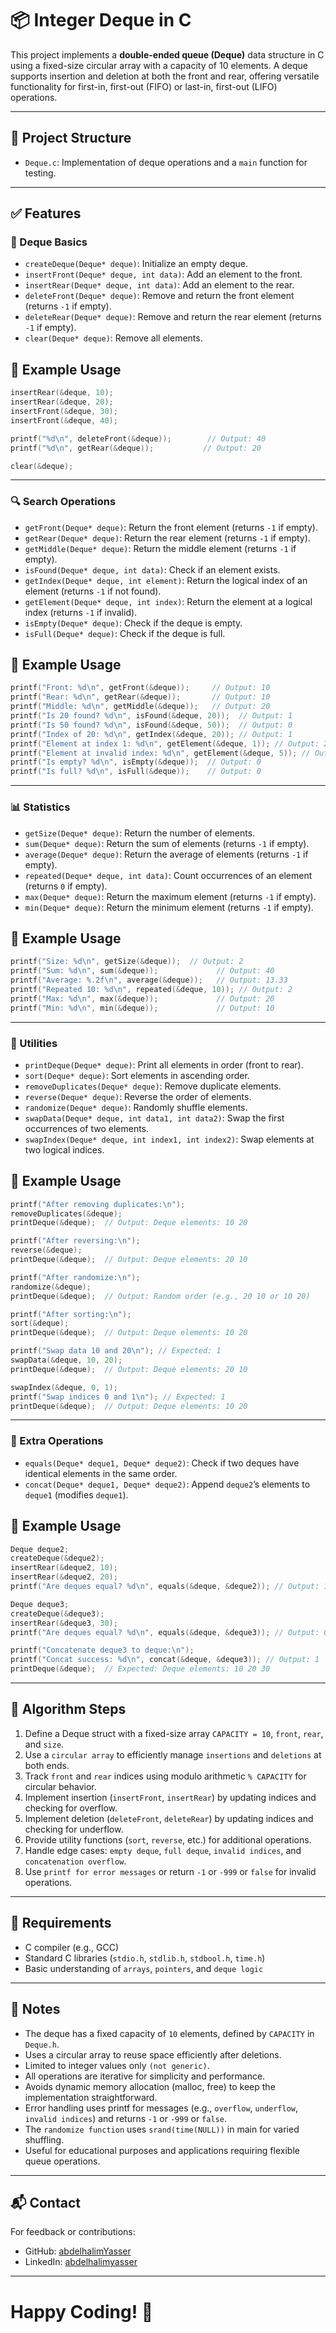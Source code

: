 # 📦 Integer Deque in C

This project implements a **double-ended queue (Deque)** data structure in C using a fixed-size circular array with a capacity of 10 elements. A deque supports insertion and deletion at both the front and rear, offering versatile functionality for first-in, first-out (FIFO) or last-in, first-out (LIFO) operations.

---

## 📂 Project Structure

- `Deque.c`: Implementation of deque operations and a `main` function for testing.

---

## ✅ Features

### 🧱 Deque Basics
- `createDeque(Deque* deque)`: Initialize an empty deque.
- `insertFront(Deque* deque, int data)`: Add an element to the front.
- `insertRear(Deque* deque, int data)`: Add an element to the rear.
- `deleteFront(Deque* deque)`: Remove and return the front element (returns `-1` if empty).
- `deleteRear(Deque* deque)`: Remove and return the rear element (returns `-1` if empty).
- `clear(Deque* deque)`: Remove all elements.
## 🚀 Example Usage

```c
insertRear(&deque, 10);
insertRear(&deque, 20);
insertFront(&deque, 30);
insertFront(&deque, 40);

printf("%d\n", deleteFront(&deque));        // Output: 40
printf("%d\n", getRear(&deque));           // Output: 20

clear(&deque);
```
---

### 🔍 Search Operations
- `getFront(Deque* deque)`: Return the front element (returns `-1` if empty).
- `getRear(Deque* deque)`: Return the rear element (returns `-1` if empty).
- `getMiddle(Deque* deque)`: Return the middle element (returns `-1` if empty).
- `isFound(Deque* deque, int data)`: Check if an element exists.
- `getIndex(Deque* deque, int element)`: Return the logical index of an element (returns `-1` if not found).
- `getElement(Deque* deque, int index)`: Return the element at a logical index (returns `-1` if invalid).
- `isEmpty(Deque* deque)`: Check if the deque is empty.
- `isFull(Deque* deque)`: Check if the deque is full.
## 🚀 Example Usage

```c
printf("Front: %d\n", getFront(&deque));     // Output: 10
printf("Rear: %d\n", getRear(&deque));       // Output: 10
printf("Middle: %d\n", getMiddle(&deque));   // Output: 20
printf("Is 20 found? %d\n", isFound(&deque, 20));  // Output: 1
printf("Is 50 found? %d\n", isFound(&deque, 50));  // Output: 0
printf("Index of 20: %d\n", getIndex(&deque, 20)); // Output: 1
printf("Element at index 1: %d\n", getElement(&deque, 1)); // Output: 20
printf("Element at invalid index: %d\n", getElement(&deque, 5)); // Output: -999
printf("Is empty? %d\n", isEmpty(&deque));  // Output: 0
printf("Is full? %d\n", isFull(&deque));    // Output: 0
```
---

### 📊 Statistics
- `getSize(Deque* deque)`: Return the number of elements.
- `sum(Deque* deque)`: Return the sum of elements (returns `-1` if empty).
- `average(Deque* deque)`: Return the average of elements (returns `-1` if empty).
- `repeated(Deque* deque, int data)`: Count occurrences of an element (returns `0` if empty).
- `max(Deque* deque)`: Return the maximum element (returns `-1` if empty).
- `min(Deque* deque)`: Return the minimum element (returns `-1` if empty).
## 🚀 Example Usage

```c
printf("Size: %d\n", getSize(&deque));  // Output: 2
printf("Sum: %d\n", sum(&deque));             // Output: 40
printf("Average: %.2f\n", average(&deque));   // Output: 13.33
printf("Repeated 10: %d\n", repeated(&deque, 10)); // Output: 2
printf("Max: %d\n", max(&deque));             // Output: 20
printf("Min: %d\n", min(&deque));             // Output: 10
```
---

### 🧹 Utilities
- `printDeque(Deque* deque)`: Print all elements in order (front to rear).
- `sort(Deque* deque)`: Sort elements in ascending order.
- `removeDuplicates(Deque* deque)`: Remove duplicate elements.
- `reverse(Deque* deque)`: Reverse the order of elements.
- `randomize(Deque* deque)`: Randomly shuffle elements.
- `swapData(Deque* deque, int data1, int data2)`: Swap the first occurrences of two elements.
- `swapIndex(Deque* deque, int index1, int index2)`: Swap elements at two logical indices.
## 🚀 Example Usage

```c
printf("After removing duplicates:\n");
removeDuplicates(&deque);
printDeque(&deque);  // Output: Deque elements: 10 20

printf("After reversing:\n");
reverse(&deque);
printDeque(&deque);  // Output: Deque elements: 20 10

printf("After randomize:\n");
randomize(&deque);
printDeque(&deque);  // Output: Random order (e.g., 20 10 or 10 20)

printf("After sorting:\n");	
sort(&deque);
printDeque(&deque);  // Output: Deque elements: 10 20

printf("Swap data 10 and 20\n"); // Expected: 1
swapData(&deque, 10, 20);
printDeque(&deque);  // Output: Deque elements: 20 10

swapIndex(&deque, 0, 1);
printf("Swap indices 0 and 1\n"); // Expected: 1
printDeque(&deque);  // Output: Deque elements: 10 20
```
---

### 🧪 Extra Operations
- `equals(Deque* deque1, Deque* deque2)`: Check if two deques have identical elements in the same order.
- `concat(Deque* deque1, Deque* deque2)`: Append `deque2`’s elements to `deque1` (modifies `deque1`).
## 🚀 Example Usage

```c
Deque deque2;
createDeque(&deque2);
insertRear(&deque2, 10);
insertRear(&deque2, 20);
printf("Are deques equal? %d\n", equals(&deque, &deque2)); // Output: 1

Deque deque3;
createDeque(&deque3);
insertRear(&deque3, 30);
printf("Are deques equal? %d\n", equals(&deque, &deque3)); // Output: 0

printf("Concatenate deque3 to deque:\n");
printf("Concat success: %d\n", concat(&deque, &deque3)); // Output: 1
printDeque(&deque);  // Expected: Deque elements: 10 20 30 
```
---

## 🧱 Algorithm Steps

1. Define a Deque struct with a fixed-size array `CAPACITY = 10`, `front`, `rear`, and `size`.
2. Use a `circular array` to efficiently manage `insertions` and `deletions` at both ends.
3. Track `front` and `rear` indices using modulo arithmetic `% CAPACITY` for circular behavior.
4. Implement insertion (`insertFront`, `insertRear`) by updating indices and checking for overflow.
5. Implement deletion (`deleteFront`, `deleteRear`) by updating indices and checking for underflow.
6. Provide utility functions (`sort`, `reverse`, etc.) for additional operations.
7. Handle edge cases: `empty deque`, `full deque`, `invalid indices`, and `concatenation overflow`.
8. Use `printf for error messages` or return `-1` or `-999` or `false` for invalid operations.

---

## 📂 Requirements

- C compiler (e.g., GCC)
- Standard C libraries (`stdio.h`, `stdlib.h`, `stdbool.h`, `time.h`)
- Basic understanding of `arrays`, `pointers`, and `deque logic`

---

## 🧾 Notes

- The deque has a fixed capacity of `10` elements, defined by `CAPACITY` in `Deque.h`.
- Uses a circular array to reuse space efficiently after deletions.
- Limited to integer values only `(not generic)`.
- All operations are iterative for simplicity and performance.
- Avoids dynamic memory allocation (malloc, free) to keep the implementation straightforward.
- Error handling uses printf for messages (e.g., `overflow`, `underflow`, `invalid indices`) and returns `-1` or `-999` or `false`.
- The `randomize function` uses `srand(time(NULL))` in main for varied shuffling.
- Useful for educational purposes and applications requiring flexible queue operations.

---

## 📬 Contact

For feedback or contributions:

- GitHub: [abdelhalimYasser](https://github.com/abdelhalimYasser)
- LinkedIn: [abdelhalimyasser](https://www.linkedin.com/in/abdelhalimyasser)

---

# Happy Coding! 🚀

